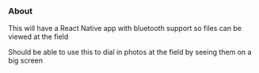 ### About

This will have a React Native app with bluetooth support so files can be viewed at the field

Should be able to use this to dial in photos at the field by seeing them on a big screen
